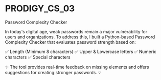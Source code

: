 # PRODIGY_CS_03
Password Complexity Checker

In today's digital age, weak passwords remain a major vulnerability for users and organizations. To address this, I built a Python-based Password Complexity Checker that evaluates password strength based on:

✅ Length (Minimum 8 characters)
✅ Upper & Lowercase letters
✅ Numeric characters
✅ Special characters

✨ The tool provides real-time feedback on missing elements and offers suggestions for creating stronger passwords. 💡

